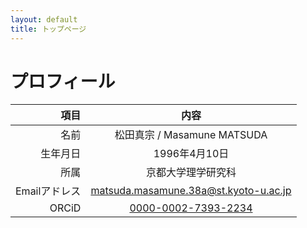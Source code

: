 ```yaml
---
layout: default
title: トップページ
---
```


# プロフィール

|項目|内容|
|----:|:----:|
|名前|松田真宗 / Masamune MATSUDA|
|生年月日|1996年4月10日|
|所属|京都大学理学研究科|
|Emailアドレス|matsuda.masamune.38a@st.kyoto-u.ac.jp|
|ORCiD|[0000-0002-7393-2234](https://orcid.org/0000-0002-7393-2234)|
